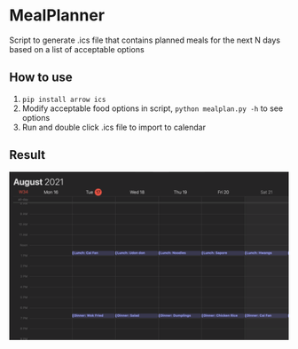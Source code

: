 # MealPlanner
Script to generate .ics file that contains planned meals for the next N days based on a list of acceptable options

## How to use

1. `pip install arrow ics`
2. Modify acceptable food options in script, `python mealplan.py -h` to see options
3. Run and double click .ics file to import to calendar

## Result

![result.png](result.png)
